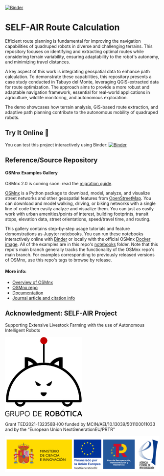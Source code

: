 <!-- [![GitHub tag](https://img.shields.io/github/v/tag/gboeing/osmnx-examples?label=Uses+OSMnx)](https://github.com/gboeing/osmnx)
[![Binder](https://mybinder.org/badge_logo.svg)](https://mybinder.org/v2/gh/gboeing/osmnx-examples/main?urlpath=lab)
[![Build Status](https://github.com/gboeing/osmnx-examples/workflows/tests/badge.svg?branch=main)](https://github.com/gboeing/osmnx-examples/actions?query=workflow%3Atests) -->
[![Binder](https://mybinder.org/badge_logo.svg)](https://mybinder.org/v2/gh/fjrodl/self-air-routes.git/HEAD)

# SELF-AIR Route Calculation

Efficient route planning is fundamental for improving the navigation capabilities of quadruped robots in diverse and challenging terrains. This repository focuses on identifying and extracting optimal routes while considering terrain variability, ensuring adaptability to the robot's autonomy, and minimizing travel distances.

A key aspect of this work is integrating geospatial data to enhance path calculation. To demonstrate these capabilities, this repository presents a case study conducted in Tabuyo del Monte, leveraging QGIS-extracted data for route optimization. The approach aims to provide a more robust and adaptable navigation framework, essential for real-world applications in agriculture, wildlife monitoring, and autonomous exploration.

The demo showcases how terrain analysis, GIS-based route extraction, and adaptive path planning contribute to the autonomous mobility of quadruped robots.

## Try It Online 🚀

You can test this project interactively using Binder: [![Binder](https://mybinder.org/badge_logo.svg)](https://mybinder.org/v2/gh/fjrodl/self-air-routes.git/HEAD)


## Reference/Source Repository

#### OSMnx Examples Gallery

OSMnx 2.0 is coming soon: read the [migration guide](https://github.com/gboeing/osmnx/issues/1123).

[OSMnx](https://github.com/gboeing/osmnx) is a Python package to download, model, analyze, and visualize street networks and other geospatial features from [OpenStreetMap](https://www.openstreetmap.org/copyright/). You can download and model walking, driving, or biking networks with a single line of code then easily analyze and visualize them. You can just as easily work with urban amenities/points of interest, building footprints, transit stops, elevation data, street orientations, speed/travel time, and routing.

This gallery contains step-by-step usage tutorials and feature demonstrations as Jupyter notebooks. You can run these notebooks interactively online with [Binder](https://mybinder.org/v2/gh/gboeing/osmnx-examples/main?urlpath=lab) or locally with the official OSMnx [Docker image](https://hub.docker.com/r/gboeing/osmnx). All of the examples are in this repo's [notebooks](notebooks) folder. Note that this repo's main branch generally tracks the functionality of the OSMnx repo's main branch. For examples corresponding to previously released versions of OSMnx, use this repo's tags to browse by release.

#### More info:

- [Overview of OSMnx](https://geoffboeing.com/2016/11/osmnx-python-street-networks/)
- [OSMnx repo](https://github.com/gboeing/osmnx)
- [Documentation](https://osmnx.readthedocs.io/)
- [Journal article and citation info](https://geoffboeing.com/publications/osmnx-complex-street-networks/)

## Acknowledgment: SELF-AIR Project

Supporting Extensive Livestock Farming with the use of Autonomous Intelligent Robots 

<img src="https://raw.githubusercontent.com/shepherd-robot/.github/main/profile/robotics_wolf_minimal.png" alt= "SELF_AIR_logo" width="50%" height="50%">

Grant TED2021-132356B-I00 funded by MCIN/AEI/10.13039/501100011033 and by the “European Union NextGenerationEU/PRTR"

![SELF_AIR_EU eu_logo](https://raw.githubusercontent.com/shepherd-robot/.github/main/profile/micin-financiadoUEnextgeneration-prtr-aei.png)
